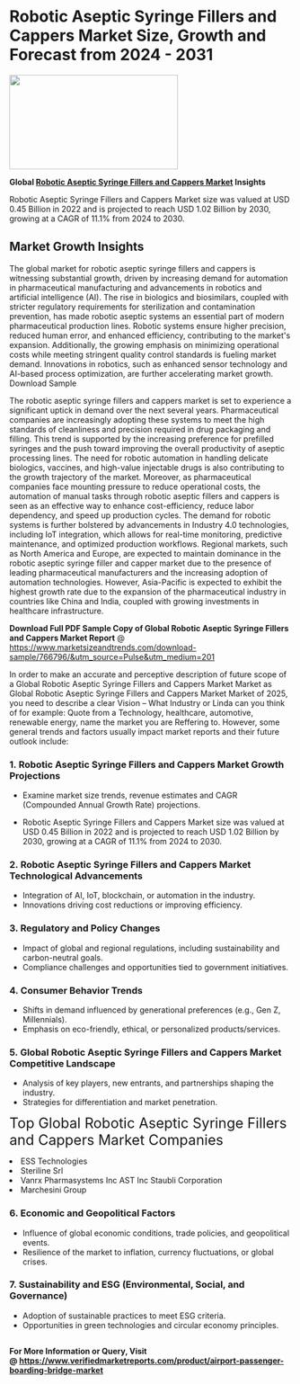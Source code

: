 <H1>Robotic Aseptic Syringe Fillers and Cappers Market Size, Growth and Forecast from 2024 - 2031</H1><img class="aligncenter size-medium wp-image-584254" src="https://thirdeyenews.in/wp-content/uploads/2024/09/Global-Market-Research-300x168.jpeg" alt="" width="300" height="168" /><p><strong>Global&nbsp;<a href="https://www.marketsizeandtrends.com/download-sample/766796/&amp;utm_source=Pulse&amp;utm_medium=201">Robotic Aseptic Syringe Fillers and Cappers Market</a> Insights</strong></p><p>Robotic Aseptic Syringe Fillers and Cappers Market size was valued at USD 0.45 Billion in 2022 and is projected to reach USD 1.02 Billion by 2030, growing at a CAGR of 11.1% from 2024 to 2030.</p><p><h2>Market Growth Insights</h2> <p>The global market for robotic aseptic syringe fillers and cappers is witnessing substantial growth, driven by increasing demand for automation in pharmaceutical manufacturing and advancements in robotics and artificial intelligence (AI). The rise in biologics and biosimilars, coupled with stricter regulatory requirements for sterilization and contamination prevention, has made robotic aseptic systems an essential part of modern pharmaceutical production lines. Robotic systems ensure higher precision, reduced human error, and enhanced efficiency, contributing to the market's expansion. Additionally, the growing emphasis on minimizing operational costs while meeting stringent quality control standards is fueling market demand. Innovations in robotics, such as enhanced sensor technology and AI-based process optimization, are further accelerating market growth. Download Sample </p> <p>The robotic aseptic syringe fillers and cappers market is set to experience a significant uptick in demand over the next several years. Pharmaceutical companies are increasingly adopting these systems to meet the high standards of cleanliness and precision required in drug packaging and filling. This trend is supported by the increasing preference for prefilled syringes and the push toward improving the overall productivity of aseptic processing lines. The need for robotic automation in handling delicate biologics, vaccines, and high-value injectable drugs is also contributing to the growth trajectory of the market. Moreover, as pharmaceutical companies face mounting pressure to reduce operational costs, the automation of manual tasks through robotic aseptic fillers and cappers is seen as an effective way to enhance cost-efficiency, reduce labor dependency, and speed up production cycles. The demand for robotic systems is further bolstered by advancements in Industry 4.0 technologies, including IoT integration, which allows for real-time monitoring, predictive maintenance, and optimized production workflows. Regional markets, such as North America and Europe, are expected to maintain dominance in the robotic aseptic syringe filler and capper market due to the presence of leading pharmaceutical manufacturers and the increasing adoption of automation technologies. However, Asia-Pacific is expected to exhibit the highest growth rate due to the expansion of the pharmaceutical industry in countries like China and India, coupled with growing investments in healthcare infrastructure. </p><p><span class=""><strong>Download Full PDF Sample Copy of Global Robotic Aseptic Syringe Fillers and Cappers Market Report</strong> @ <a href="https://www.marketsizeandtrends.com/download-sample/766796/&amp;utm_source=Pulse&amp;utm_medium=201" target="_blank">https://www.marketsizeandtrends.com/download-sample/766796/&amp;utm_source=Pulse&amp;utm_medium=201</a></span></p><p>In order to make an accurate and perceptive description of future scope of a Global&nbsp;Robotic Aseptic Syringe Fillers and Cappers Market Market as Global&nbsp;Robotic Aseptic Syringe Fillers and Cappers Market Market of 2025, you need to describe a clear Vision &ndash; What Industry or Linda can you think of for example: Quote from a Technology, healthcare, automotive, renewable energy, name the market you are Reffering to. However, some general trends and factors usually impact market reports and their future outlook include:</p><h3>1.&nbsp;<strong>Robotic Aseptic Syringe Fillers and Cappers Market Growth Projections</strong></h3><ul><li>Examine market size trends, revenue estimates and CAGR (Compounded Annual Growth Rate) projections.</li><li><p>Robotic Aseptic Syringe Fillers and Cappers Market size was valued at USD 0.45 Billion in 2022 and is projected to reach USD 1.02 Billion by 2030, growing at a CAGR of 11.1% from 2024 to 2030.</p></li></ul><h3>2.&nbsp;<strong>Robotic Aseptic Syringe Fillers and Cappers Market Technological Advancements</strong></h3><ul><li>Integration of AI, IoT, blockchain, or automation in the industry.</li><li>Innovations driving cost reductions or improving efficiency.</li></ul><h3>3.&nbsp;<strong>Regulatory and Policy Changes</strong></h3><ul><li>Impact of global and regional regulations, including sustainability and carbon-neutral goals.</li><li>Compliance challenges and opportunities tied to government initiatives.</li></ul><h3>4.&nbsp;<strong>Consumer Behavior Trends</strong></h3><ul><li>Shifts in demand influenced by generational preferences (e.g., Gen Z, Millennials).</li><li>Emphasis on eco-friendly, ethical, or personalized products/services.</li></ul><h3>5.&nbsp;<strong>Global Robotic Aseptic Syringe Fillers and Cappers Market Competitive Landscape</strong></h3><ul><li>Analysis of key players, new entrants, and partnerships shaping the industry.</li><li>Strategies for differentiation and market penetration.</li></ul><p data-pm-slice="1 1 []"><span style="color: inherit; font-family: inherit; font-size: 25px;">Top Global Robotic Aseptic Syringe Fillers and Cappers Market Companies</span></p><div class="" data-test-id=""><p><li>ESS Technologies</li><li> Steriline Srl</li><li> Vanrx Pharmasystems Inc AST Inc Staubli Corporation</li><li> Marchesini Group</li></p></div><h3>6.&nbsp;<strong>Economic and Geopolitical Factors</strong></h3><ul><li>Influence of global economic conditions, trade policies, and geopolitical events.</li><li>Resilience of the market to inflation, currency fluctuations, or global crises.</li></ul><h3>7.&nbsp;<strong>Sustainability and ESG (Environmental, Social, and Governance)</strong></h3><ul><li>Adoption of sustainable practices to meet ESG criteria.</li><li>Opportunities in green technologies and circular economy principles.</li></ul><h2><strong style="font-size: 14px;">For More Information or Query, Visit @&nbsp;</strong><a style="background-color: #ffffff; font-size: 14px;" href="https://www.marketsizeandtrends.com/report/robotic-aseptic-syringe-fillers-and-cappers-market/" target="_blank">https://www.verifiedmarketreports.com/product/airport-passenger-boarding-bridge-market</a></h2>
